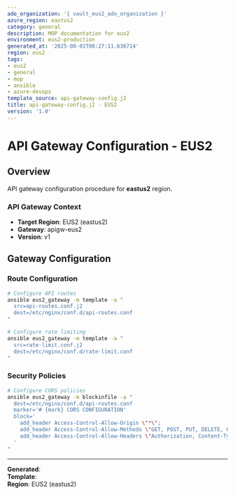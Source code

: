 ```yaml
---
ado_organization: '{ vault_eus2_ado_organization }'
azure_region: eastus2
category: general
description: MOP documentation for eus2
environment: eus2-production
generated_at: '2025-08-01T08:27:11.636714'
region: eus2
tags:
- eus2
- general
- mop
- ansible
- azure-devops
template_source: api-gateway-config.j2
title: api-gateway-config.j2 - EUS2
version: '1.0'
---
```



# API Gateway Configuration - EUS2

## Overview

API gateway configuration procedure for **eastus2** region.

### API Gateway Context

- **Target Region**: EUS2 (eastus2)
- **Gateway**: apigw-eus2
- **Version**: v1

## Gateway Configuration

### Route Configuration
```bash
# Configure API routes
ansible eus2_gateway -m template -a "
  src=api-routes.conf.j2
  dest=/etc/nginx/conf.d/api-routes.conf
"

# Configure rate limiting
ansible eus2_gateway -m template -a "
  src=rate-limit.conf.j2
  dest=/etc/nginx/conf.d/rate-limit.conf
"
```

### Security Policies
```bash
# Configure CORS policies
ansible eus2_gateway -m blockinfile -a "
  dest=/etc/nginx/conf.d/api-routes.conf
  marker='# {mark} CORS CONFIGURATION'
  block='
    add_header Access-Control-Allow-Origin \"*\";
    add_header Access-Control-Allow-Methods \"GET, POST, PUT, DELETE, OPTIONS\";
    add_header Access-Control-Allow-Headers \"Authorization, Content-Type\";
  '
"
```

---

**Generated**:   
**Template**:   
**Region**: EUS2 (eastus2)